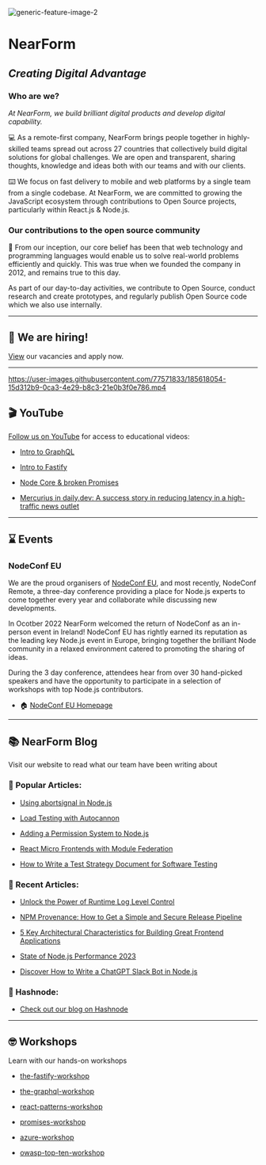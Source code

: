 ![generic-feature-image-2](https://user-images.githubusercontent.com/77571833/185617842-a4bbda4e-a441-4327-828e-a4472db5d9f9.png)

# NearForm
## *Creating Digital Advantage* 

### Who are we? 

*At NearForm, we build brilliant digital products and develop digital capability.*

:computer: As a remote-first company, NearForm brings people together in highly-skilled teams spread out across 27 countries that collectively build digital solutions for global challenges. We are open and transparent, sharing thoughts, knowledge and ideas both with our teams and with our clients. 

:keyboard: We focus on fast delivery to mobile and web platforms by a single team from a single codebase. At NearForm, we are committed to growing the JavaScript ecosystem through contributions to Open Source projects, particularly within React.js & Node.js. 

### Our contributions to the open source community

:busts_in_silhouette: From our inception, our core belief has been that web technology and programming languages would enable us to solve real-world problems efficiently and quickly. This was true when we founded the company in 2012, and remains true to this day.

As part of our day-to-day activities, we contribute to Open Source, conduct research and create prototypes, and regularly publish Open Source code which we also use internally.

---

## :round_pushpin: We are hiring!
[View](https://www.nearform.com/careers/) our vacancies and apply now. 

---

https://user-images.githubusercontent.com/77571833/185618054-15d312b9-0ca3-4e29-b8c3-21e0b3f0e786.mp4



## :clapper: YouTube
[Follow us on YouTube](https://www.youtube.com/c/nearForm/featured) for access to educational videos: 

- [Intro to GraphQL](https://www.youtube.com/watch?v=-pZM1MiHfWo)

- [Intro to Fastify](https://www.youtube.com/watch?v=FQu8FnTzOR0)

- [Node Core & broken Promises](https://www.youtube.com/watch?v=qOHgQAV2ydo) 

- [Mercurius in daily.dev: A success story in reducing latency in a high-traffic news outlet](https://www.youtube.com/watch?v=UKaJDmwIIpE&t=1s) 

---

## :hourglass: Events

### NodeConf EU

We are the proud organisers of [NodeConf EU]([https://twitter.com/nodeconfremote](https://twitter.com/nodeconfeu)), and most recently, NodeConf Remote, a three-day conference providing a place for Node.js experts to come together every year and collaborate while discussing new developments.

In Ocotber 2022 NearForm welcomed the return of NodeConf as an in-person event in Ireland! NodeConf EU has rightly earned its reputation as the leading key Node.js event in Europe, bringing together the brilliant Node community in a relaxed environment catered to promoting the sharing of ideas.

During the 3 day conference, attendees hear from over 30 hand-picked speakers and have the opportunity to participate in a selection of workshops with top Node.js contributors.

- :house: [NodeConf EU Homepage](https://www.nodeconf.eu/)

---

## :books: NearForm Blog 

Visit our website to read what our team have been writing about

### :tada: Popular Articles:

- [Using abortsignal in Node.js](https://www.nearform.com/blog/using-abortsignal-in-node-js/)

- [Load Testing with Autocannon](https://www.nearform.com/blog/load-testing-with-autocannon/)

- [Adding a Permission System to Node.js](https://www.nearform.com/blog/adding-a-permission-system-to-node-js/)

- [React Micro Frontends with Module Federation](https://www.nearform.com/blog/react-micro-frontends-module-federation/)

- [How to Write a Test Strategy Document for Software Testing](https://www.nearform.com/blog/how-to-write-software-test-strategy-document/)

### :newspaper: Recent Articles:

- [Unlock the Power of Runtime Log Level Control](https://www.nearform.com/blog/unlock-the-power-of-runtime-log-level-control/)

- [NPM Provenance: How to Get a Simple and Secure Release Pipeline](https://www.nearform.com/blog/npm-provenance-how-to-get-a-simple-and-secure-release-pipeline/)

- [5 Key Architectural Characteristics for Building Great Frontend Applications](https://www.nearform.com/blog/react-micro-frontends-module-federation/)

- [State of Node.js Performance 2023](https://www.nearform.com/blog/state-of-node-js-performance-2023/)

- [Discover How to Write a ChatGPT Slack Bot in Node.js](https://www.nearform.com/blog/discover-how-to-write-a-chatgpt-slack-bot-in-node-js/)

### :large_blue_diamond: Hashnode:

- [Check out our blog on Hashnode](https://nearform.hashnode.dev)

---

## 🤓 Workshops
Learn with our hands-on workshops

- [the-fastify-workshop](https://github.com/nearform/the-fastify-workshop)

- [the-graphql-workshop](https://github.com/nearform/the-graphql-workshop)

- [react-patterns-workshop](https://github.com/nearform/react-patterns-workshop)

- [promises-workshop](https://github.com/nearform/promises-workshop)

- [azure-workshop](https://github.com/nearform/azure-workshop)

- [owasp-top-ten-workshop](https://github.com/nearform/owasp-top-ten-workshop)
